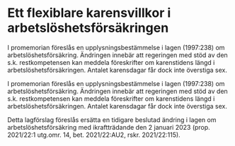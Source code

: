 # Ett flexiblare karensvillkor i arbetslöshetsförsäkringen

I promemorian föreslås en upplysningsbestämmelse i lagen (1997:238) om arbetslöshetsförsäkring. Ändringen innebär att regeringen med stöd av den s.k. restkompetensen kan meddela föreskrifter om karenstidens längd i arbetslöshetsförsäkringen. Antalet karensdagar får dock inte överstiga sex.

I promemorian föreslås en upplysningsbestämmelse i lagen (1997:238) om arbetslöshetsförsäkring. Ändringen innebär att regeringen med stöd av den s.k. restkompetensen kan meddela föreskrifter om karenstidens längd i arbetslöshetsförsäkringen. Antalet karensdagar får dock inte överstiga sex.

Detta lagförslag föreslås ersätta en tidigare beslutad ändring i lagen om arbetslöshetsförsäkring med ikraftträdande den 2 januari 2023 (prop. 2021/22:1 utg.omr. 14, bet. 2021/22:AU2, rskr. 2021/22:115).
